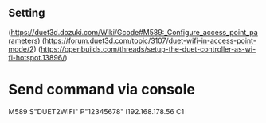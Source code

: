 ## Setting 
(https://duet3d.dozuki.com/Wiki/Gcode#M589:_Configure_access_point_parameters)
(https://forum.duet3d.com/topic/3107/duet-wifi-in-access-point-mode/2)
(https://openbuilds.com/threads/setup-the-duet-controller-as-wi-fi-hotspot.13896/)

# Send command via console
M589 S"DUET2WIFI" P"12345678" I192.168.178.56 C1